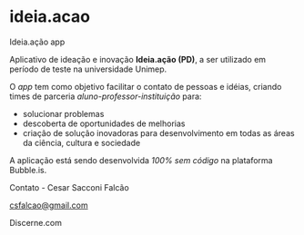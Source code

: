 # ideia.acao
Ideia.ação app

Aplicativo de ideação e inovação **Ideia.ação (PD)**, a ser utilizado em período de teste na universidade Unimep.

O *app* tem como objetivo facilitar o contato de pessoas e idéias, criando times de parceria *aluno-professor-instituição* para:

- solucionar problemas
- descoberta de oportunidades de melhorias
- criação de solução inovadoras para desenvolvimento em todas as áreas da ciência, cultura e sociedade


A aplicação está sendo desenvolvida *100% sem código* na plataforma Bubble.is.

Contato - Cesar Sacconi Falcão

csfalcao@gmail.com

Discerne.com
